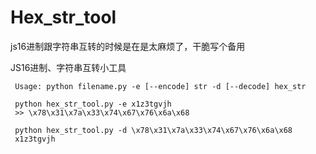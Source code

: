 # Hex_str_tool
js16进制跟字符串互转的时候是在是太麻烦了，干脆写个备用

JS16进制、字符串互转小工具

     Usage: python filename.py -e [--encode] str -d [--decode] hex_str
     
     python hex_str_tool.py -e x1z3tgvjh
     >> \x78\x31\x7a\x33\x74\x67\x76\x6a\x68
     
     python hex_str_tool.py -d \x78\x31\x7a\x33\x74\x67\x76\x6a\x68
     x1z3tgvjh

